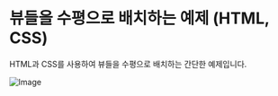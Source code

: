 # 뷰들을 수평으로 배치하는 예제 (HTML, CSS)

HTML과 CSS를 사용하여 뷰들을 수평으로 배치하는 간단한 예제입니다.

![Image](https://github.com/user-attachments/assets/81064799-9a8f-4e50-a819-86378a0677fe)
